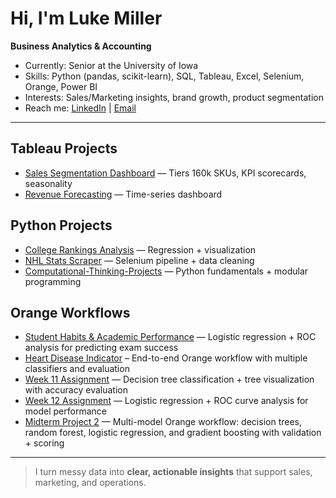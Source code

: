 # Hi, I'm Luke Miller
**Business Analytics & Accounting** 

- Currently: Senior at the University of Iowa  
- Skills: Python (pandas, scikit-learn), SQL, Tableau, Excel, Selenium, Orange, Power BI  
- Interests: Sales/Marketing insights, brand growth, product segmentation  
- Reach me: [LinkedIn](https://www.linkedin.com/in/luke-miller-47542b221/) | [Email](mailto:lukeaaronmiller@yahoo.com)

---

## Tableau Projects
- [Sales Segmentation Dashboard](https://github.com/LukeMiller03/sales-segmentation-dashboard) — Tiers 160k SKUs, KPI scorecards, seasonality  
- [Revenue Forecasting](https://github.com/LukeMiller03/revenue-forecasting) — Time-series dashboard  

## Python Projects 
- [College Rankings Analysis](https://github.com/LukeMiller03/college-rankings-analysis) — Regression + visualization
- [NHL Stats Scraper](https://github.com/LukeMiller03/nhl-stats-scraper) — Selenium pipeline + data cleaning
- [Computational-Thinking-Projects](https://github.com/LukeMiller03/Computational-Thinking-Projects) — Python fundamentals + modular programming


## Orange Workflows
- [Student Habits & Academic Performance](https://github.com/LukeMiller03/student-habits-academic-performance) — Logistic regression + ROC analysis for predicting exam success 
- [Heart Disease Indicator](https://github.com/LukeMiller03/orange-ml-workflow-template) – End-to-end Orange workflow with multiple classifiers and evaluation
- [Week 11 Assignment](https://github.com/LukeMiller03/orange-week11-assignment) — Decision tree classification + tree visualization with accuracy evaluation  
- [Week 12 Assignment](https://github.com/LukeMiller03/orange-week12-assignment) — Logistic regression + ROC curve analysis for model performance  
- [Midterm Project 2](https://github.com/LukeMiller03/orange-midterm-project2) — Multi-model Orange workflow: decision trees, random forest, logistic regression, and gradient boosting with validation + scoring  

---

> I turn messy data into **clear, actionable insights** that support sales, marketing, and operations.
